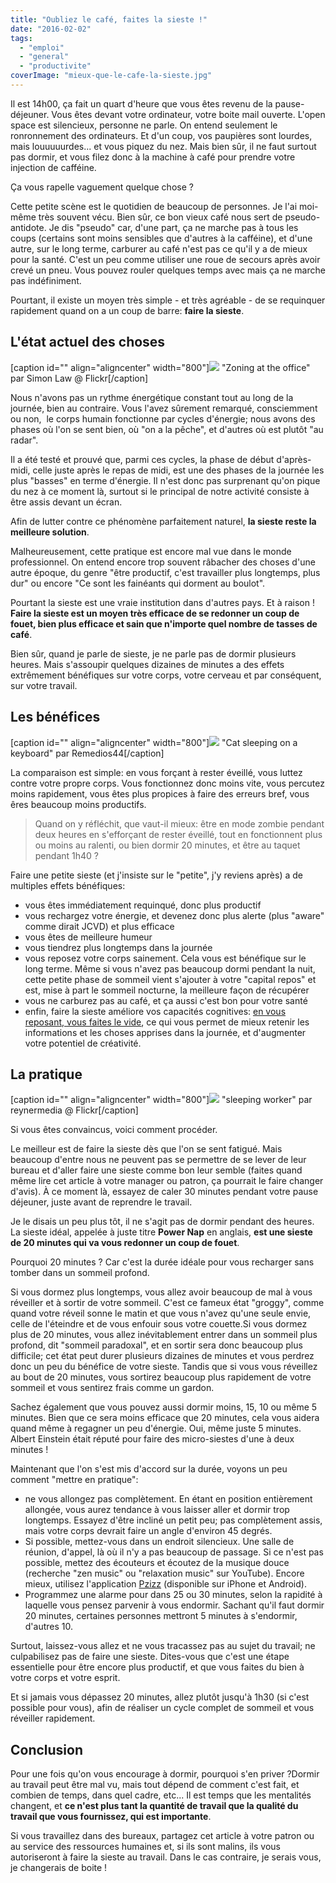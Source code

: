 ```yaml
---
title: "Oubliez le café, faites la sieste !"
date: "2016-02-02"
tags:
  - "emploi"
  - "general"
  - "productivite"
coverImage: "mieux-que-le-cafe-la-sieste.jpg"
---
```


Il est 14h00, ça fait un quart d'heure que vous êtes revenu de la pause-déjeuner. Vous êtes devant votre ordinateur, votre boite mail ouverte. L'open space est silencieux, personne ne parle. On entend seulement le ronronnement des ordinateurs. Et d'un coup, vos paupières sont lourdes, mais louuuuurdes... et vous piquez du nez. Mais bien sûr, il ne faut surtout pas dormir, et vous filez donc à la machine à café pour prendre votre injection de cafféine.

Ça vous rapelle vaguement quelque chose ?<!--more-->

Cette petite scène est le quotidien de beaucoup de personnes. Je l'ai moi-même très souvent vécu. Bien sûr, ce bon vieux café nous sert de pseudo-antidote. Je dis "pseudo" car, d'une part, ça ne marche pas à tous les coups (certains sont moins sensibles que d'autres à la cafféine), et d'une autre, sur le long terme, carburer au café n'est pas ce qu'il y a de mieux pour la santé. C'est un peu comme utiliser une roue de secours après avoir crevé un pneu. Vous pouvez rouler quelques temps avec mais ça ne marche pas indéfiniment.

Pourtant, il existe un moyen très simple - et très agréable - de se requinquer rapidement quand on a un coup de barre: **faire la sieste**.

## L'état actuel des choses

\[caption id="" align="aligncenter" width="800"\]![](images/dormir-au-travail.jpg) "Zoning at the office" par Simon Law @ Flickr\[/caption\]

Nous n'avons pas un rythme énergétique constant tout au long de la journée, bien au contraire. Vous l'avez sûrement remarqué, consciemment ou non,  le corps humain fonctionne par cycles d'énergie; nous avons des phases où l'on se sent bien, où "on a la pêche", et d'autres où est plutôt "au radar".

Il a été testé et prouvé que, parmi ces cycles, la phase de début d'après-midi, celle juste après le repas de midi, est une des phases de la journée les plus "basses" en terme d'énergie. Il n'est donc pas surprenant qu'on pique du nez à ce moment là, surtout si le principal de notre activité consiste à être assis devant un écran.

Afin de lutter contre ce phénomène parfaitement naturel, **la sieste reste la meilleure solution**.

Malheureusement, cette pratique est encore mal vue dans le monde professionnel. On entend encore trop souvent râbacher des choses d'une autre époque, du genre "être productif, c'est travailler plus longtemps, plus dur" ou encore "Ce sont les fainéants qui dorment au boulot".

Pourtant la sieste est une vraie institution dans d'autres pays. Et à raison ! **Faire la sieste est un moyen très efficace de se redonner un coup de fouet, bien plus efficace et sain que n'importe quel nombre de tasses de café**.

Bien sûr, quand je parle de sieste, je ne parle pas de dormir plusieurs heures. Mais s'assoupir quelques dizaines de minutes a des effets extrêmement bénéfiques sur votre corps, votre cerveau et par conséquent, sur votre travail.

## Les bénéfices

\[caption id="" align="aligncenter" width="800"\]![](images/faire-la-sieste-au-boulot.jpg) "Cat sleeping on a keyboard" par Remedios44\[/caption\]

La comparaison est simple: en vous forçant à rester éveillé, vous luttez contre votre propre corps. Vous fonctionnez donc moins vite, vous percutez moins rapidement, vous êtes plus propices à faire des erreurs bref, vous êres beaucoup moins productifs.

> Quand on y réfléchit, que vaut-il mieux: être en mode zombie pendant deux heures en s'efforçant de rester éveillé, tout en fonctionnent plus ou moins au ralenti, ou bien dormir 20 minutes, et être au taquet pendant 1h40 ?

Faire une petite sieste (et j'insiste sur le "petite", j'y reviens après) a de multiples effets bénéfiques:

- vous êtes immédiatement requinqué, donc plus productif
- vous rechargez votre énergie, et devenez donc plus alerte (plus "aware" comme dirait JCVD) et plus efficace
- vous êtes de meilleure humeur
- vous tiendrez plus longtemps dans la journée
- vous reposez votre corps sainement. Cela vous est bénéfique sur le long terme. Même si vous n'avez pas beaucoup dormi pendant la nuit, cette petite phase de sommeil vient s'ajouter à votre "capital repos" et est, mise à part le sommeil nocturne, la meilleure façon de récupérer
- vous ne carburez pas au café, et ça aussi c'est bon pour votre santé
- enfin, faire la sieste améliore vos capacités cognitives: [en vous reposant, vous faites le vide](http://www.smartrock.fr/blog/comment-faire-le-vide-pour-mieux-reflechir-et-travailler/), ce qui vous permet de mieux retenir les informations et les choses apprises dans la journée, et d'augmenter votre potentiel de créativité.

## La pratique

\[caption id="" align="aligncenter" width="800"\]![](images/pratique-faire-la-sieste-au-travail.jpg) "sleeping worker" par reynermedia @ Flickr\[/caption\]

Si vous êtes convaincus, voici comment procéder.

Le meilleur est de faire la sieste dès que l'on se sent fatigué. Mais beaucoup d'entre nous ne peuvent pas se permettre de se lever de leur bureau et d'aller faire une sieste comme bon leur semble (faites quand même lire cet article à votre manager ou patron, ça pourrait le faire changer d'avis). À ce moment là, essayez de caler 30 minutes pendant votre pause déjeuner, juste avant de reprendre le travail.

Je le disais un peu plus tôt, il ne s'agit pas de dormir pendant des heures. La sieste idéal, appelée à juste titre **Power Nap** en anglais, **est une sieste de 20 minutes qui va vous redonner un coup de fouet**.

Pourquoi 20 minutes ? Car c'est la durée idéale pour vous recharger sans tomber dans un sommeil profond.

Si vous dormez plus longtemps, vous allez avoir beaucoup de mal à vous réveiller et à sortir de votre sommeil. C'est ce fameux état "groggy", comme quand votre réveil sonne le matin et que vous n'avez qu'une seule envie, celle de l'éteindre et de vous enfouir sous votre couette.Si vous dormez plus de 20 minutes, vous allez inévitablement entrer dans un sommeil plus profond, dit "sommeil paradoxal", et en sortir sera donc beaucoup plus difficile; cet état peut durer plusieurs dizaines de minutes et vous perdrez donc un peu du bénéfice de votre sieste. Tandis que si vous vous réveillez au bout de 20 minutes, vous sortirez beaucoup plus rapidement de votre sommeil et vous sentirez frais comme un gardon.

Sachez également que vous pouvez aussi dormir moins, 15, 10 ou même 5 minutes. Bien que ce sera moins efficace que 20 minutes, cela vous aidera quand même à regagner un peu d'énergie. Oui, même juste 5 minutes. Albert Einstein était réputé pour faire des micro-siestes d'une à deux minutes !

Maintenant que l'on s'est mis d'accord sur la durée, voyons un peu comment "mettre en pratique":

- ne vous allongez pas complètement. En étant en position entièrement allongée, vous aurez tendance à vous laisser aller et dormir trop longtemps. Essayez d'être incliné un petit peu; pas complètement assis, mais votre corps devrait faire un angle d'environ 45 degrés.
- Si possible, mettez-vous dans un endroit silencieux. Une salle de réunion, d'appel, là où il n'y a pas beaucoup de passage. Si ce n'est pas possible, mettez des écouteurs et écoutez de la musique douce (recherche "zen music" ou "relaxation music" sur YouTube). Encore mieux, utilisez l'application [Pzizz](http://pzizz.com/) (disponible sur iPhone et Android).
- Programmez une alarme pour dans 25 ou 30 minutes, selon la rapidité à laquelle vous pensez parvenir à vous endormir. Sachant qu'il faut dormir 20 minutes, certaines personnes mettront 5 minutes à s'endormir, d'autres 10.

Surtout, laissez-vous allez et ne vous tracassez pas au sujet du travail; ne culpabilisez pas de faire une sieste. Dites-vous que c'est une étape essentielle pour être encore plus productif, et que vous faites du bien à votre corps et votre esprit.

Et si jamais vous dépassez 20 minutes, allez plutôt jusqu'à 1h30 (si c'est possible pour vous), afin de réaliser un cycle complet de sommeil et vous réveiller rapidement.

## Conclusion

Pour une fois qu'on vous encourage à dormir, pourquoi s'en priver ?Dormir au travail peut être mal vu, mais tout dépend de comment c'est fait, et combien de temps, dans quel cadre, etc... Il est temps que les mentalités changent, et **ce n'est plus tant la quantité de travail que la qualité du travail que vous fournissez, qui est importante**.

Si vous travaillez dans des bureaux, partagez cet article à votre patron ou au service des ressources humaines et, si ils sont malins, ils vous autoriseront à faire la sieste au travail. Dans le cas contraire, je serais vous, je changerais de boite !
